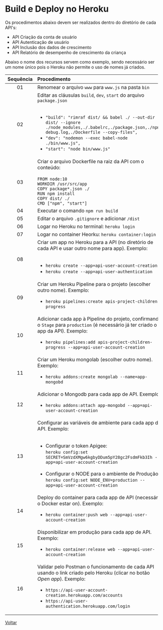 <!-- markdownlint-disable MD033 -->
# Build e Deploy no Heroku

Os procedimentos abaixo devem ser realizados dentro do diretório de cada API's:

- API Criação da conta de usuário
- API Autenticação de usuário
- API Inclusão dos dados de crescimento
- API Relatório de desempenho de crescimento da criança

Abaixo o nome dos recursos servem como exemplo, sendo necessário ser um nome único pois o Heroku não permite o uso de nomes já criados.

|Sequência|Procedimento|
|:--:|:--|
|01|Renomear o arquivo `www` para `www.js` na pasta `bin`|
|02|Editar as cláusulas `build`, `dev`, `start` do arquivo `package.json` <BR /><BR /><ul><li>`"build": "rimraf dist/ && babel ./ --out-dir dist/ --ignore ./node_modules,./.babelrc,./package.json,./npm-debug.log,./Dockerfile --copy-files",`</li><li>`"dev": "nodemon --exec babel-node ./bin/www.js",` </li><li>`"start": "node bin/www.js"`</li></ul>|
|03|Criar o arquivo Dockerfile na raiz da API com o conteúdo: <BR /><BR />`FROM node:10`<BR />`WORKDIR /usr/src/app`<BR />`COPY package*.json ./`<BR />`RUN npm install`<BR />`COPY dist/ ./`<BR />`CMD ["npm", "start"]`|
|04|Executar o comando `npm run build`|
|05|Editar o arquivo `.gitignore` e adicionar `/dist`|
|06|Logar no Heroku no terminal: `heroku login`|
|07|Logar no container Heorku: `heroku container:login`|
|08|Criar um app no Heroku para a API (no diretório de cada API e usar outro nome para app). Exemplo: <BR /><BR /><ul><li>`heroku create --app=api-user-account-creation`</li><li>`heroku create --app=api-user-authentication`</li></ul>|
|09|Criar um Heroku Pipeline para o projeto (escolher outro nome). Exemplo: <BR /><ul><li>`heroku pipelines:create apis-project-children-progress`</li></ul>|
|10|Adicionar cada app à Pipeline do projeto, confirmando o `Stage` para `production` (é necessário já ter criado o app da API). Exemplo:<BR /><ul><li>`heroku pipelines:add apis-project-children-progress --app=api-user-account-creation`</li></ul>|
|11|Criar um Heroku mongolab (escolher outro nome). Exemplo:<BR /><ul><li>`heroku addons:create mongolab --name=app-mongobd`</li><ul>
|12|Adicionar o Mongodb para cada app de API. Exemplo: <BR /><ul><li>`heroku addons:attach app-mongobd --app=api-user-account-creation`</li></ul>|
|13|Configurar as variáveis de ambiente para cada app de API. Exemplo:<BR /><BR /><ul><li>Configurar o token Apigee: <BR />`heroku config:set SECRET=SmVzdXMgw6kgbyDDum5pY28gc2FsdmFkb3Ih --app=api-user-account-creation`</li><BR /><li>Configurar o NODE para o ambiente de Produção: <BR />`heroku config:set NODE_ENV=production --app=api-user-account-creation`</li></ul>|
|14|Deploy do container para cada app de API (necessário o Docker estar on). Exemplo:<BR /><ul><li>`heroku container:push web --app=api-user-account-creation`</li></ul>|
|15|Disponibilizar em produção para cada app de API. Exemplo: <BR /><ul><li>`heroku container:release web --app=api-user-account-creation`</li></ul>|
|16|Validar pelo Postman o funcionamento de cada API usando o link criado pelo Heroku (clicar no botão *Open app*). Exemplo:<BR /><ul><li>`https://api-user-account-creation.herokuapp.com/accounts`</li><li>`https://api-user-authentication.herokuapp.com/login`</li></ul>|

[Voltar](conteudo2.md)
